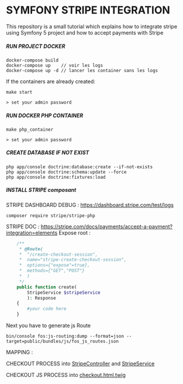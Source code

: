 # SYMFONY STRIPE INTEGRATION

This repository is a small tutorial which explains how to integrate stripe using Symfony 5 project
and how to accept payments with Stripe

##### RUN PROJECT DOCKER

```
docker-compose build
docker-compose up    // voir les logs
docker-compose up -d // lancer les container sans les logs
```

If the containers are already created:

```
make start

> set your admin password
```

##### RUN DOCKER PHP CONTAINER 

```
make php_container

> set your admin password
```

##### CREATE DATABASE IF NOT EXIST 

```
php app/console doctrine:database:create --if-not-exists
php app/console doctrine:schema:update --force
php app/console doctrine:fixtures:load
```

##### INSTALL STRIPE composant 

STRIPE DASHBOARD DEBUG :  https://dashboard.stripe.com/test/logs

```
composer require stripe/stripe-php
```

STRIPE DOC : https://stripe.com/docs/payments/accept-a-payment?integration=elements
Expose root : 

```PHP
    /**
     * @Route(
     *  "/create-checkout-session", 
     *  name="stripe-create-checkout-session", 
     *  options={"expose"=true},
     *  methods={"GET","POST"} 
     *  )
     */
    public function create(
        StripeService $stripeService
        ): Response
    {
        #your code here
    }
```
Next you have to generate js Route

```
bin/console fos:js-routing:dump --format=json --target=public/bundles/js/fos_js_routes.json
```

MAPPING : 

CHECKOUT PROCESS into  [StripeController](./src/Controller/StripeController.php) and [StripeService](./src/Services/StripeService.php)

CHECKOUT JS PROCESS into [checkout.html.twig](./templates/default/checkout.html.twig)
